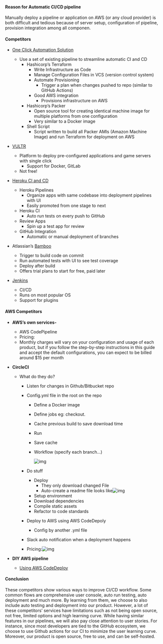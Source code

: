 #### **Reason for Automatic CI/CD pipeline**

Manually deploy a pipeline or application on AWS (or any cloud provider) is both difficult and tedious because of server setup, configuration of pipeline, provision integration among all componen.



#### **Competitors**

- [One Click Automation Solution](https://blog.insightdatascience.com/one-click-automation-bbf95b15980a)

  - Use a set of existing pipeline to streamline automatic CI and CD
    - Hashicorp’s Terraform
      - Write Infrastructure as Code
      - Manage Configuration Files in VCS (version control system)
      - Automate Provisioning
        - Trigger a plan when changes pushed to repo (similar to GitHub Actions)
      - Good AWS integration
        - Provisions infrastructure on AWS
    - Hashicorp’s Packer
      - Open source tool for creating identical machine image for multiple platforms from one configuration
      - Very similar to a Docker image
    - Shell Script
      - Script written to build all Packer AMIs (Amazon Machine Image) and run Terraform for deployment on AWS

- [VULTR](https://www.vultr.com/features/one-click-apps/)

  - Platform to deploy pre-configured applications and game servers with single click
    - Support for Docker, GitLab
  - Not free!

- [Heroku CI and CD](https://www.heroku.com/continuous-delivery)

  - Heroku Pipelines
    - Organize apps with same codebase into deployment pipelines with UI
    - Easily promoted from one stage to next
  - Heroku CI
    - Auto run tests on every push to GitHub
  - Review Apps
    - Spin up a test app for review
  - GitHub Integration
    - Automatic or manual deployment of branches

- Atlassian’s [Bamboo](https://www.atlassian.com/software/bamboo)

  - Trigger to build code on commit
  - Run automated tests with UI to see test coverage
  - Deploy after build
  - Offers trial plans to start for free, paid later

- [Jenkins](https://www.jenkins.io/)

  - CI/CD
  - Runs on most popular OS
  - Support for plugins

  

#### **AWS Competitors**

- **AWS’s own services-**
  - AWS CodePipeline
  - Pricing:
  - Monthly charges will vary on your configuration and usage of each product, but if you follow the step-by-step instructions in this guide and accept the default configurations, you can expect to be billed around $15 per month

- **CircleCI** 

  - What do they do?

    - Listen for changes in Github/Bitbucket repo

    - Config.yml file in the root on the repo

      - Define a Docker image

      - Define jobs eg: checkout.

      - Cache previous build to save download time

      - Run

      - Save cache

      - Workflow (specify each branch…)

        ![img](https://lh6.googleusercontent.com/r1ashK2moxnShNySvcvLH07VnSE_g1CokXJLSBPoHgoyjbMz2ajCPfJ4F_IVO5AJa-MmnI-p9gSNcs51OTN9mJHvzcGUG2V_4VhXFcMljFHxGPDMRJohGcAWm5PB0o7YZM49Mg72)

    - Do stuff

      - Deploy
        - They only download changed File
        - Auto-create a readme file looks like![img](https://lh3.googleusercontent.com/XHcJ32X8mrkxlSWR4q_3D0Cs_MmOGT0HXO2l4-hp8GVlm5dvg0D9ysu6A4gUWeJTKxC7Yuuoq0t0wuPmP-bxnqEIAc4WnP_EDp0fSvHpl98LhzcYxPEOitSCN2dKZJK_V9_He-Ct)
      - Setup environment
      - Download dependencies
      - Compile static assets
      - Refactor to code standards

    - Deploy to AWS using AWS CodeDepoly

      - Config by another .yml file

    - Slack auto notification when a deployment happens

    - Pricing:![img](https://lh5.googleusercontent.com/WLTibd6FNLPAZ0m4jE1gzN4focIlLejMzHEqrO2AIdOHZBitvrkJ_Lu6UL8r8Mr_sse_UVXT9fSMAGQ3T7pArtWsx0Bxadr53RsUu9a6Yt9gvvwG4A380UshHB8TFXG7f3PqEKpe)

- **DIY AWS pipeline**

  - [Using AWS CodeDeploy](https://www.youtube.com/watch?v=zkNdHv1iMgY)



#### Conclusion

These competitors show various ways to improve CI/CD workflow. Some common flows are comprehensive user console, auto run testing, auto deployment and much more. By learning from them, we choose to also include auto testing and deployment into our product. However, a lot of these competitors’ services have limitations such as not being open source, not free, limited options and high learning curve. While having similar features in our pipelines, we will also pay close attention to user stories. For instance, since most developers are tied to the GitHub ecosystem, we choose to use Github actions for our CI to minimize the user learning curve. Moreover, our product is open source, free to use, and can be self-hosted. 





